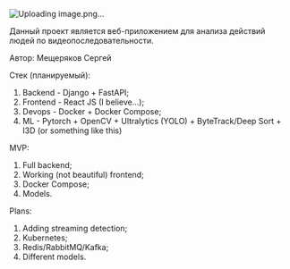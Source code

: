 ![Uploading image.png…]()



Данный проект является веб-приложением для анализа действий людей по видеопоследовательности.

Автор: Мещеряков Сергей

Стек (планируемый):
1. Backend - Django + FastAPI;
2. Frontend - React JS (I believe...);
3. Devops - Docker + Docker Compose;
4. ML - Pytorch + OpenCV + Ultralytics (YOLO) + ByteTrack/Deep Sort + I3D (or something like this)

MVP:
1. Full backend;
2. Working (not beautiful) frontend;
3. Docker Compose;
4. Models.

Plans:
1. Adding streaming detection;
2. Kubernetes;
3. Redis/RabbitMQ/Kafka;
4. Different models.
